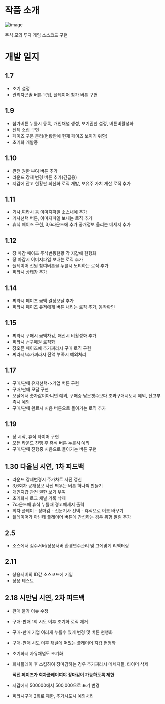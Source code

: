 # 작품 소개
 ![image](https://github.com/user-attachments/assets/0ab71647-b937-4ffe-8388-236288a6afd3)

주식 모의 투자 게임 소스코드 구현



# 개발 일지
## 1.7
  - 초기 설정
  - 관리자콘솔 버튼 목업, 플레이어 참가 버튼 구현
## 1.9
  - 참가버튼 누를시 등록, 개인채널 생성, 보기권한 설정, 버튼비활성화
  - 전체 소집 구현
  - 페이즈 구분 분리(현황판에 현재 페이즈 보이기 위함)
  - 초기화 개발중
## 1.10
  - 관전 권한 부여 버튼 추가
  - 라운드 강제 변경 버튼 추가(긴급용)
  - 지갑에 잔고 현황판 최신화 로직 개발, 보유주 가치 계산 로직 추가
## 1.11
  - 기사,찌라시 등 이미지파일 소스내에 추가
  - 기사선택 버튼, 이미지파일 보내는 로직 추가
  - 휴식 페이즈 구현, 3,6라운드에 추가 공개정보 올리는 메세지 추가
## 1.12
  - 장 마감 페이즈 주식변동현황 각 지갑에 현행화
  - 장 마감시 이미지파일 보내는 로직 추가
  - 플레이어 전원 참여버튼을 누를시 노티하는 로직 추가
  - 찌라시 상태창 추가
## 1.14
  - 찌라시 페이즈 금액 결정모달 추가
  - 찌라시 페이즈 유저에게 버튼 내리는 로직 추가, 동작확인
## 1.15
  - 찌라시 구매시 금액차감, 매진시 비활성화 추가
  - 찌라시 선구매권 로직화
  - 장오픈 페이즈에 추가찌라시 구매 로직 구현
  - 찌라시/추가찌라시 잔액 부족시 예외처리
## 1.17
  - 구매/판매 유저선택->기업 버튼 구현
  - 구매/판매 모달 구현
  - 모달에서 숫자값이아니면 예외, 구매중 남은갯수보다 초과구매시도시 예외, 잔고부족시 예외
  - 구매/판매 완료시 처음 버튼으로 돌아가는 로직 추가
## 1.19
  - 장 시작, 휴식 타이머 구현
  - 모든 라운드 진행 후 휴식 버튼 누를시 예외
  - 구매/판매 진행중 처음으로 돌아가는 버튼 구현
## 1.30 다올님 시연, 1차 피드백
  - 라운드 강제변경시 주가차트 사진 갱신
  - 3,6회차 공개정보 사진 띄우는 버튼 하나씩 만들기
  - 개인지갑 관전 권한 보기 부여
  - 초기화시 로그 채널 기록 삭제
  - 7라운드때 휴식 누를때 경고메세지 출력
  - 회차 플레이 - 장마감 - 신문기사 선택 - 휴식으로 이름 바꾸기
  - 플레이어가 아닌데 플레이어 버튼에 간섭하는 경우 위험 알림 추가
## 2.5
 - 소스에서 검수서버/상용서버 환경변수관리 및 그에맞게 리팩터링
## 2.11
 - 상용서버의 ID값 소스코드에 기입
 - 상용 테스트
## 2.18 시안님 시연, 2차 피드백
 - 판매 불가 이슈 수정
 - 구매-판매 1회 시도 이후 초기화 로직 제거
 - 구매-판매 기업 여러개 누를수 있게 변경 및 버튼 현행화
 - 구매-판매 시도 이후 채널에 떠있는 플레이어 지갑 현행화
 - 초기화시 자유채널도 초기화
 - 회차플레이 후 스킵하여 장마감하는 경우
    추가찌라시 메세지들, 타이머 삭제
   
    **직전 페이즈가 회차플레이여야 장마감이 가능하도록 제한**
 - 지갑에서 500000에서 500,000으로 표기 변경
 - 찌라시구매 2회로 제한, 추가시도시 예외처리
